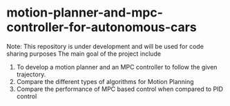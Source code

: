 # motion-planner-and-mpc-controller-for-autonomous-cars

Note: This repository is under development and will be used for code sharing purposes
The main goal of the project include
1. To develop a motion planner and an MPC controller to follow the given trajectory.
2. Compare the different types of algorithms for Motion Planning
3. Compare the performance of MPC based control when compared to PID control
